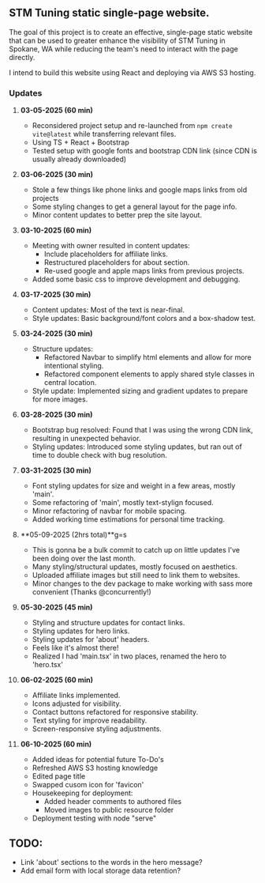 ## STM Tuning static single-page website.

The goal of this project is to create an effective, single-page static website that can be used to greater enhance the visibility of STM Tuning in Spokane, WA while reducing the team's need to interact with the page directly.

I intend to build this website using React and deploying via AWS S3 hosting.

### Updates

1. **03-05-2025 (60 min)**
    - Reconsidered project setup and re-launched from `npm create vite@latest` while transferring relevant files.
    - Using TS + React + Bootstrap
    - Tested setup with google fonts and bootstrap CDN link (since CDN is usually already downloaded)

2. **03-06-2025 (30 min)**
    - Stole a few things like phone links and google maps links from old projects
    - Some styling changes to get a general layout for the page info.
    - Minor content updates to better prep the site layout.

3. **03-10-2025 (60 min)**
    - Meeting with owner resulted in content updates:
        - Include placeholders for affiliate links.
        - Restructured placeholders for about section.
        - Re-used google and apple maps links from previous projects.
    - Added some basic css to improve development and debugging.

4. **03-17-2025 (30 min)**
    - Content updates: Most of the text is near-final.
    - Style updates: Basic background/font colors and a box-shadow test.

5. **03-24-2025 (30 min)**
    - Structure updates:
        - Refactored Navbar to simplify html elements and allow for more intentional styling.
        - Refactored component elements to apply shared style classes in central location.
    - Style update: Implemented sizing and gradient updates to prepare for more images.

6. **03-28-2025 (30 min)**
    - Bootstrap bug resolved: Found that I was using the wrong CDN link, resulting in unexpected behavior.
    - Styling updates: Introduced some styling updates, but ran out of time to double check with bug resolution.

7. **03-31-2025 (30 min)**
    - Font styling updates for size and weight in a few areas, mostly 'main'.
    - Some refactoring of 'main', mostly text-stylign focused.
    - Minor refactoring of navbar for mobile spacing.
    - Added working time estimations for personal time tracking.

8. **05-09-2025   (2hrs total)**g=s
    - This is gonna be a bulk commit to catch up on little updates I've been doing over the last month.
    - Many styling/structural updates, mostly focused on aesthetics.
    - Uploaded affiliate images but still need to link them to websites.
    - Minor changes to the dev package to make working with sass more convenient (Thanks @concurrently!)

9. **05-30-2025 (45 min)**
    - Styling and structure updates for contact links.
    - Styling updates for hero links.
    - Styling updates for 'about' headers.
    - Feels like it's almost there!
    - Realized I had 'main.tsx' in two places, renamed the hero to 'hero.tsx'

10. **06-02-2025 (60 min)**
    - Affiliate links implemented.
    - Icons adjusted for visibility.
    - Contact buttons refactored for responsive stability.
    - Text styling for improve readability.
    - Screen-responsive styling adjustments.

11. **06-10-2025 (60 min)**
    - Added ideas for potential future To-Do's
    - Refreshed AWS S3 hosting knowledge
    - Edited page title
    - Swapped cusom icon for 'favicon'
    - Housekeeping for deployment:
        - Added header comments to authored files
        - Moved images to public resource folder
    - Deployment testing with node "serve"

## TODO:
- Link 'about' sections to the words in the hero message?
- Add email form with local storage data retention?

